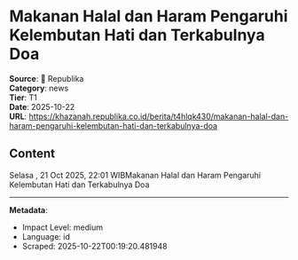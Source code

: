 # Makanan Halal dan Haram Pengaruhi Kelembutan Hati dan Terkabulnya Doa

**Source**: 📰 Republika  
**Category**: news  
**Tier**: T1  
**Date**: 2025-10-22  
**URL**: https://khazanah.republika.co.id/berita/t4hlqk430/makanan-halal-dan-haram-pengaruhi-kelembutan-hati-dan-terkabulnya-doa

## Content

Selasa , 21 Oct 2025, 22:01 WIBMakanan Halal dan Haram Pengaruhi Kelembutan Hati dan Terkabulnya Doa

---

**Metadata**:
- Impact Level: medium
- Language: id
- Scraped: 2025-10-22T00:19:20.481948
